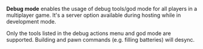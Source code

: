 **Debug mode** enables the usage of debug tools/god mode for all players in a multiplayer game. It's a server option available during hosting while in development mode.

Only the tools listed in the debug actions menu and god mode are supported. Building and pawn commands (e.g. filling batteries) will desync.